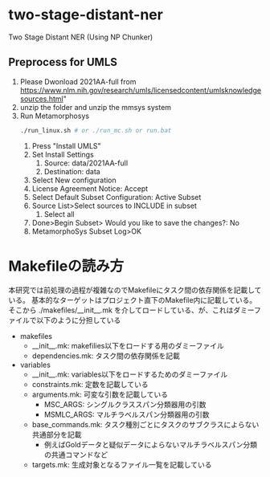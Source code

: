 # two-stage-distant-ner
Two Stage Distant NER (Using NP Chunker)

## Preprocess for UMLS
1. Please Dwonload 2021AA-full from https://www.nlm.nih.gov/research/umls/licensedcontent/umlsknowledgesources.html"
2. unzip the folder and unzip the mmsys system
3. Run Metamorphosys
    ```sh
    ./run_linux.sh # or ./run_mc.sh or run.bat
    ```
    1. Press "Install UMLS"
    2. Set Install Settings
       1. Source: data/2021AA-full
       2. Destination: data
    3. Select New configuration
    4. License Agreement Notice: Accept
    5. Select Default Subset Configuration: Active Subset
    6. Source List>Select sources to INCLUDE in subset
       1.  Select all
    7. Done>Begin Subset> Would you like to save the changes?: No
    8.  MetamorphoSys Subset Log>OK

# Makefileの読み方
本研究では前処理の過程が複雑なのでMakefileにタスク間の依存関係を記載している。
基本的なターゲットはプロジェクト直下のMakefile内に記載している。
そこから ./makefiles/\_\_init\_\_.mk を介してロードしている、が、これはダミーファイルで以下のように分担している

- makefiles
    - \_\_init\_\_.mk: makefilies以下をロードする用のダミーファイル
    - dependencies.mk: タスク間の依存関係を記載
- variables
    - \_\_init\_\_.mk: variables以下をロードするためのダミーファイル
    - constraints.mk: 定数を記載している
    - arguments.mk: 可変な引数を記載している
        - MSC_ARGS: シングルクラススパン分類器用の引数
        - MSMLC_ARGS: マルチラベルスパン分類器用の引数
    - base_commands.mk: タスク種別ごとにタスクのサブクラスによらない共通部分を記載
        - 例えばGoldデータと疑似データによらないマルチラベルスパン分類の共通コマンドなど
    - targets.mk: 生成対象となるファイル一覧を記載している